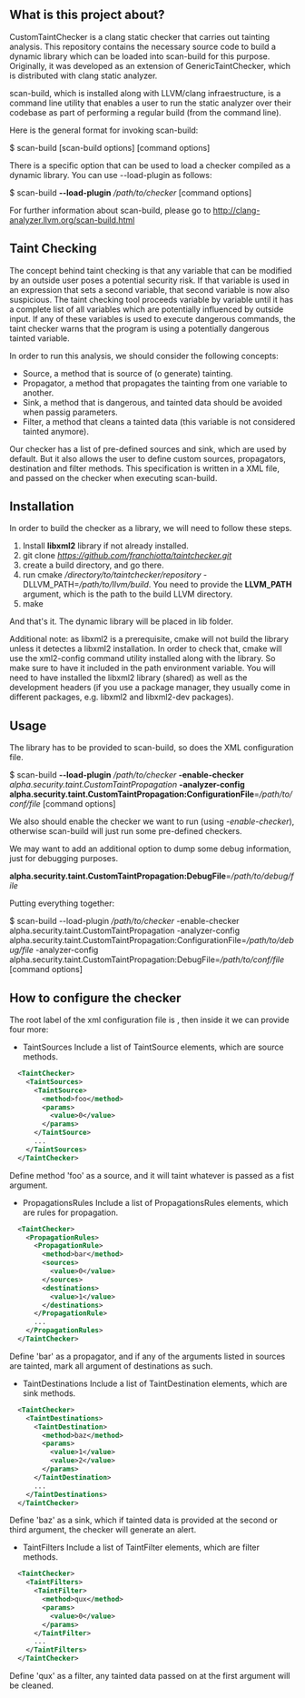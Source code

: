 What is this project about?
---------------------------

CustomTaintChecker is a clang static checker that carries out tainting analysis. This repository contains the necessary source code to build a dynamic library which can be loaded into scan-build for this purpose. Originally, it was developed as an extension of GenericTaintChecker, which is distributed with clang static analyzer.

scan-build, which is installed along with LLVM/clang infraestructure, is a command line utility that enables a user to run the static analyzer over their codebase as part of performing a regular build (from the command line).

Here is the general format for invoking scan-build:

$ scan-build [scan-build options] <command> [command options]

There is a specific option that can be used to load a checker compiled as a dynamic library. You can use --load-plugin as follows:

$ scan-build **--load-plugin** */path/to/checker* <command> [command options]

For further information about scan-build, please go to http://clang-analyzer.llvm.org/scan-build.html

Taint Checking
--------------

The concept behind taint checking is that any variable that can be modified by an outside user poses a potential security risk. If that variable is used in an expression that sets a second variable, that second variable is now also suspicious. The taint checking tool proceeds variable by variable until it has a complete list of all variables which are potentially influenced by outside input. If any of these variables is used to execute dangerous commands, the taint checker warns that the program is using a potentially dangerous tainted variable.

In order to run this analysis, we should consider the following concepts:
- Source, a method that is source of (o generate) tainting.
- Propagator, a method that propagates the tainting from one variable to another.
- Sink, a method that is dangerous, and tainted data should be avoided when passig parameters.
- Filter, a method that cleans a tainted data (this variable is not considered tainted anymore).


Our checker has a list of pre-defined sources and sink, which are used by default. But it also allows the user to define custom sources, propagators, destination and filter methods. This specification is written in a XML file, and passed on the checker when executing scan-build.


Installation
------------

In order to build the checker as a library, we will need to follow these steps.

1. Install **libxml2** library if not already installed.
2. git clone *https://github.com/franchiotta/taintchecker.git*
3. create a build directory, and go there.
4. run cmake */directory/to/taintchecker/repository* -DLLVM_PATH=*/path/to/llvm/build*. You need to provide the **LLVM_PATH** argument, which is the path to the build LLVM directory.
5. make

And that's it. The dynamic library will be placed in lib folder.

Additional note: as libxml2 is a prerequisite, cmake will not build the library unless it detectes a libxml2 installation. In order to check that, cmake will use the xml2-config command utility installed along with the library. So make sure to have it included in the path environment variable.
You will need to have installed the libxml2 library (shared) as well as the development headers (if you use a package manager, they usually come in different packages, e.g. libxml2 and libxml2-dev packages).


Usage
-----

The library has to be provided to scan-build, so does the XML configuration file.

$ scan-build **--load-plugin** */path/to/checker* **-enable-checker** *alpha.security.taint.CustomTaintPropagation* **-analyzer-config alpha.security.taint.CustomTaintPropagation:ConfigurationFile**=*/path/to/conf/file* <command> [command options]

We also should enable the checker we want to run (using *-enable-checker*), otherwise scan-build will just run some pre-defined checkers.

We may want to add an additional option to dump some debug information, just for debugging purposes.

**alpha.security.taint.CustomTaintPropagation:DebugFile**=*/path/to/debug/file*

Putting everything together:

$ scan-build --load-plugin */path/to/checker* -enable-checker alpha.security.taint.CustomTaintPropagation -analyzer-config alpha.security.taint.CustomTaintPropagation:ConfigurationFile=*/path/to/debug/file* -analyzer-config alpha.security.taint.CustomTaintPropagation:DebugFile=*/path/to/conf/file* <command> [command options]

How to configure the checker
----------------------------

The root label of the xml configuration file is <TaintChecker>, then inside it we can provide four more:

- TaintSources
  Include a list of TaintSource elements, which are source methods.

```xml
  <TaintChecker>
    <TaintSources>
  	  <TaintSource>
  	    <method>foo</method>
  	    <params>
  	      <value>0</value>
  	    </params>
  	  </TaintSource>
  	  ...
    </TaintSources>
  </TaintChecker>
```
  Define method 'foo' as a source, and it will taint whatever is passed as a fist argument.

- PropagationsRules
  Include a list of PropagationsRules elements, which are rules for propagation.

```xml
  <TaintChecker>
    <PropagationRules>
      <PropagationRule>
        <method>bar</method>
        <sources>
          <value>0</value>
        </sources>
        <destinations>
          <value>1</value>
        </destinations>
      </PropagationRule>
      ...
    </PropagationRules>
  </TaintChecker>
```
  Define 'bar' as a propagator, and if any of the arguments listed in sources are tainted, mark all argument of destinations as such.

- TaintDestinations
  Include a list of TaintDestination elements, which are sink methods.

```xml
  <TaintChecker>
    <TaintDestinations>
      <TaintDestination>
        <method>baz</method>
        <params>
          <value>1</value>
          <value>2</value>
        </params>
      </TaintDestination>
      ...
    </TaintDestinations>
  </TaintChecker>
```
  Define 'baz' as a sink, which if tainted data is provided at the second or third argument, the checker will generate an alert.

- TaintFilters
  Include a list of TaintFilter elements, which are filter methods.

```xml
  <TaintChecker>
    <TaintFilters>
      <TaintFilter>
        <method>qux</method>
        <params>
          <value>0</value>
        </params>
      </TaintFilter>
      ...
    </TaintFilters>
  </TaintChecker>
```
  Define 'qux' as a filter, any tainted data passed on at the first argument will be cleaned.